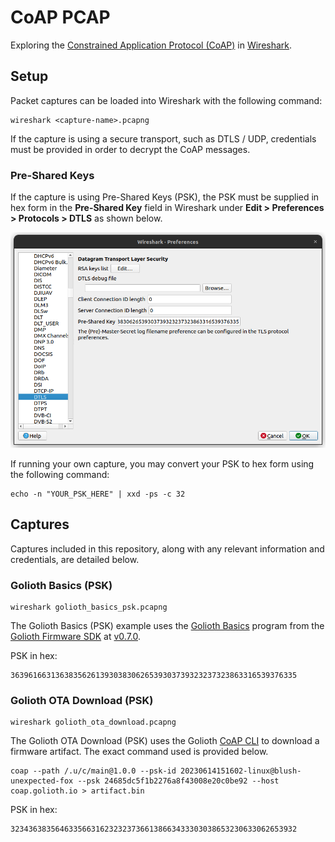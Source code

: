 # CoAP PCAP

Exploring the [Constrained Application Protocol
(CoAP)](https://datatracker.ietf.org/doc/html/rfc7252) in
[Wireshark](https://www.wireshark.org/).

## Setup

Packet captures can be loaded into Wireshark with the following command:

```
wireshark <capture-name>.pcapng
```

If the capture is using a secure transport, such as DTLS / UDP, credentials must
be provided in order to decrypt the CoAP messages.

### Pre-Shared Keys

If the capture is using Pre-Shared Keys (PSK), the PSK must be supplied in hex
form in the **Pre-Shared Key** field in Wireshark under **Edit > Preferences >
Protocols > DTLS** as shown below.

![Wireshark PSK Entry](./images/psk_config.png)

If running your own capture, you may convert your PSK to hex form using the
following command:

```
echo -n "YOUR_PSK_HERE" | xxd -ps -c 32
```

## Captures

Captures included in this repository, along with any relevant information and
credentials, are detailed below.

### Golioth Basics (PSK)

```
wireshark golioth_basics_psk.pcapng
```

The Golioth Basics (PSK) example uses the [Golioth
Basics](https://github.com/golioth/golioth-firmware-sdk/tree/main/examples/linux/golioth_basics)
program from the [Golioth Firmware
SDK](https://github.com/golioth/golioth-firmware-sdk) at
[v0.7.0](https://github.com/golioth/golioth-firmware-sdk/releases/tag/v0.7.0).

PSK in hex:
```
3639616631363835626139303830626539303739323237323863316539376335
```

### Golioth OTA Download (PSK)

```
wireshark golioth_ota_download.pcapng
```

The Golioth OTA Download (PSK) uses the Golioth [CoAP
CLI](https://docs.golioth.io/reference/command-line-tools/coap/coap) to download
a firmware artifact. The exact command used is provided below.

```
coap --path /.u/c/main@1.0.0 --psk-id 20230614151602-linux@blush-unexpected-fox --psk 24685dc5f1b2276a8f43008e20c0be92 --host coap.golioth.io > artifact.bin
```

PSK in hex:
```
3234363835646335663162323237366138663433303038653230633062653932
```
